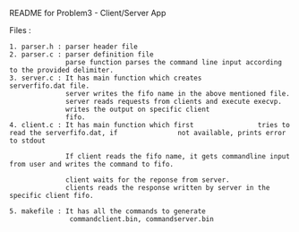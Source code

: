 README for Problem3 - Client/Server App

Files :

	1. parser.h : parser header file
	2. parser.c : parser definition file 
				  parse function parses the command line input according to the provided delimiter.
	3. server.c : It has main function which creates 			   serverfifo.dat file.
				  server writes the fifo name in the above mentioned file.
				  server reads requests from clients and execute execvp.
				  writes the output on specific client 
				  fifo.
	4. client.c : It has main function which first 				  tries to read the serverfifo.dat, if 				 not available, prints error to stdout

				  If client reads the fifo name, it gets commandline input from user and writes the command to fifo.

				  client waits for the reponse from server.
				  clients reads the response written by server in the specific client fifo.

	5. makefile : It has all the commands to generate 
				   commandclient.bin, commandserver.bin